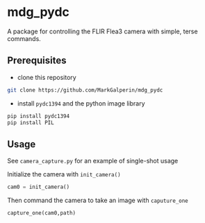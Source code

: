 # mdg_pydc
A package for controlling the FLIR Flea3 camera with simple, terse commands. 

## Prerequisites
- clone this repository
```sh
git clone https://github.com/MarkGalperin/mdg_pydc
```
- install `pydc1394` and the python image library
```sh
pip install pydc1394
pip install PIL
```

## Usage
See `camera_capture.py` for an example of single-shot usage

Initialize the camera with `init_camera()`

```python
cam0 = init_camera()
```

Then command the camera to take an image with `caputure_one`

```python
capture_one(cam0,path)
```
